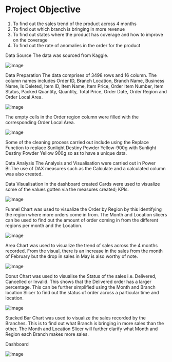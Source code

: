 # Project Objective
1. To find out the sales trend of the product across 4 months
2. To find out which branch is bringing in more revenue
3. To find out states where the product has coverage and how to improve on the coverage
4. To find out the rate of anomalies in the order for the product 

Data Source
The data was sourced from Kaggle. 

![image](https://user-images.githubusercontent.com/101842162/179009577-37b23ee5-0385-4e50-b53d-717ca9dcf824.png)

Data Preparation
The data comprises of 3498 rows and 16 column. The column names includes Order ID, Branch Location, Branch Name, Business Name, Is Deleted, Item ID, Item Name, Item Price, Order Item Number, Item Status, Packed Quantity, Quantity, Total Price, Order Date, Order Region and Order Local Area.

![image](https://user-images.githubusercontent.com/101842162/179009824-98cc3848-6205-4b74-b90c-735091fd115a.png)

The empty cells in the Order region column were filled with the corresponding Order Local Area.

![image](https://user-images.githubusercontent.com/101842162/179010374-296acec8-7de3-4f88-aa10-9308a2ad696b.png)

Some of the cleaning process carried out include using the Replace Function to replace Sunlight Destiny Powder Yellow-900g with Sunlight Destiny Powder Yellow 900g so as to have a unique data.

Data Analysis 
The Analysis and Visualisation were carried out in Power BI.The use of DAX measures such as the Calculate and a calculated column was also created. 

Data Visualisation
In the dashboard created Cards were used to visualize some of the values gotten via the measures created; KPIs.

![image](https://user-images.githubusercontent.com/101842162/179012392-452971c2-c330-4b8e-8e09-7f2500060f8f.png)

Funnel Chart was used to visualize the Order by Region by this identifying the region where more orders come in from. The Month and Location slicers can be used to find out the amount of order coming in from the different regions per month and the Location.

![image](https://user-images.githubusercontent.com/101842162/179012639-e38948f0-b1d7-4715-b704-bcc2bb3037b9.png)

Area Chart was used to visualize the trend of sales across the 4 months recorded. From the visual, there is an increase in the sales from the month of February but the drop in sales in May is also worthy of note.

![image](https://user-images.githubusercontent.com/101842162/179012843-df977f61-48c8-45ca-94d6-2812aaf5dce3.png)

Donut Chart was used to visualise the Status of the sales i.e. Delivered, Cancelled or Invalid. This shows that the Delivered order has a larger percentage. This can be further simplified using the Month and Branch location Slicer to find out the status of order across a particular time and location.

![image](https://user-images.githubusercontent.com/101842162/179013078-74eed384-24c9-4842-b40b-0a54b6373a29.png)

Stacked Bar Chart was used to visualize the sales recorded by the Branches. This is to find out what Branch is bringing in more sales than the other. The Month and Location Slicer will further clarify what Month and Region each Branch makes more sales.

Dashboard

![image](https://user-images.githubusercontent.com/101842162/179013521-3e81755a-e538-45fa-bc7c-8b86f9d23582.png)
